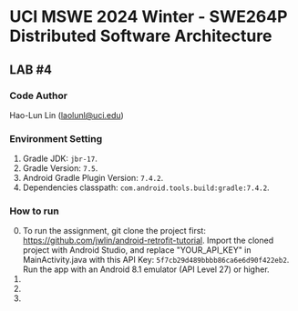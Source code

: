 # UCI MSWE 2024 Winter - SWE264P Distributed Software Architecture 

## LAB #4

### Code Author
Hao-Lun Lin (laolunl@uci.edu)

### Environment Setting
1. Gradle JDK: ```jbr-17```.
2. Gradle Version: ```7.5```.
3. Android Gradle Plugin Version: ```7.4.2```.
4. Dependencies classpath: ```com.android.tools.build:gradle:7.4.2```.

### How to run
0. To run the assignment, git clone the project first: https://github.com/jwlin/android-retrofit-tutorial. Import the cloned project with Android Studio, and replace "YOUR_API_KEY" in MainActivity.java with this API Key: ```5f7cb29d489bbbb86ca6e6d90f422eb2```. Run the app with an Android 8.1 emulator (API Level 27) or higher.
1. 
2. 
3. 
